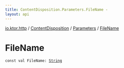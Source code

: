 ```yaml
---
title: ContentDisposition.Parameters.FileName - 
layout: api
---
```


<div class='api-docs-breadcrumbs'><a href="../../index.html">io.ktor.http</a> / <a href="../index.html">ContentDisposition</a> / <a href="index.html">Parameters</a> / <a href="./-file-name.html">FileName</a></div>

# FileName

<div class="signature"><code><span class="keyword">const</span> <span class="keyword">val </span><span class="identifier">FileName</span><span class="symbol">: </span><a href="https://kotlinlang.org/api/latest/jvm/stdlib/kotlin/-string/index.html"><span class="identifier">String</span></a></code></div>
